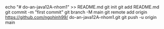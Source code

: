 echo "# do-an-java12A-nhom1" >> README.md 
git init 
git add README.md 
git commit -m "first commit" 
git branch -M main 
git remote add origin https://github.com/ngohinh99/ do-an-java12A-nhom1.git
 git push -u origin main